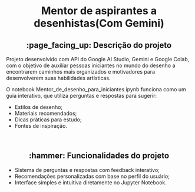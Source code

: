 <h1 align="center">Mentor de aspirantes a desenhistas(Com Gemini)</h1>
<h2 align="center">:page_facing_up: Descrição do projeto</h2>
<p>Projeto desenvolvido com API do Google AI Studio, Gemini e Google Colab, com o objetivo de auxiliar pessoas iniciantes no mundo do desenho a encontrarem caminhos mais organizados e motivadores para desenvolverem suas habilidades artísticas.</p>
<p>O notebook Mentor_de_desenho_para_iniciantes.ipynb funciona como um guia interativo, que utiliza perguntas e respostas para sugerir:
<ul>
  <li>Estilos de desenho;</li>
  <li>Materiais recomendados;</li>
  <li>Dicas práticas para estudo;</li>
  <li>Fontes de inspiração.</li>
</ul>
</p>
<br>

<h2 align="center">:hammer: Funcionalidades do projeto </h2>
<ul>
  <li>Sistema de perguntas e respostas com feedback interativo;</li>
  <li>Recomendações personalizadas com base no perfil do usuário;</li>
  <li>Interface simples e intuitiva diretamente no Jupyter Notebook.</li>
</ul>
<br>
